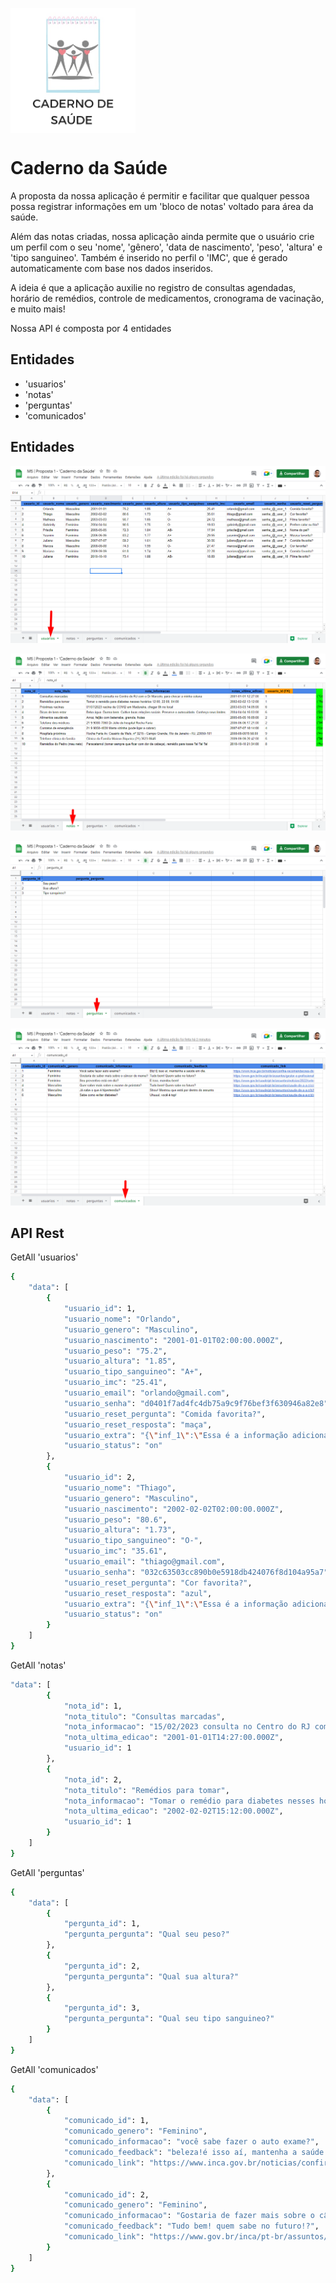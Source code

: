 
<a href="url"><img src="https://raw.githubusercontent.com/Opseua/M5-GRU_FINAL_Case-2-Site-do-Meu-app/BRANCH_Orlando/src/views/login/logo_circulo.jpg" align="center" height="200" width="200" ></a>



# Caderno da Saúde

A proposta da nossa aplicação é permitir e facilitar que qualquer pessoa possa registrar informações em um 'bloco de notas' voltado para área da saúde.

Além das notas criadas, nossa aplicação ainda permite que o usuário crie um perfil com o seu 'nome', 'gênero', 'data de nascimento', 'peso', 'altura' e 'tipo sanguineo'. Também é inserido no perfil o 'IMC', que é gerado automaticamente com base nos dados inseridos.

A ideia é que a aplicação auxilie no registro de consultas agendadas, horário de remédios, controle de medicamentos, cronograma de vacinação, e muito mais!

Nossa API é composta por 4 entidades


## Entidades

- 'usuarios'
- 'notas'
- 'perguntas'
- 'comunicados'


## Entidades

![ENTIDADE_USUARIOS](https://raw.githubusercontent.com/Opseua/M5-GRU_FINAL_Case-2-Site-do-Meu-app/BRANCH_Orlando/src/views/login/ENTIDADE_USUARIOS.png)

![ENTIDADE_NOTAS](https://raw.githubusercontent.com/Opseua/M5-GRU_FINAL_Case-2-Site-do-Meu-app/BRANCH_Orlando/src/views/login/ENTIDADE_NOTAS.png)

![ENTIDADE_PERGUNTAS](https://raw.githubusercontent.com/Opseua/M5-GRU_FINAL_Case-2-Site-do-Meu-app/BRANCH_Orlando/src/views/login/ENTIDADE_PERGUNTAS.png)

![ENTIDADE_COMUNICADOS](https://raw.githubusercontent.com/Opseua/M5-GRU_FINAL_Case-2-Site-do-Meu-app/BRANCH_Orlando/src/views/login/ENTIDADE_COMUNICADOS.png)


## API Rest

GetAll 'usuarios'

```bash
{
    "data": [
        {
            "usuario_id": 1,
            "usuario_nome": "Orlando",
            "usuario_genero": "Masculino",
            "usuario_nascimento": "2001-01-01T02:00:00.000Z",
            "usuario_peso": "75.2",
            "usuario_altura": "1.85",
            "usuario_tipo_sanguineo": "A+",
            "usuario_imc": "25.41",
            "usuario_email": "orlando@gmail.com",
            "usuario_senha": "d0401f7ad4fc4db75a9c9f76bef3f630946a82e8",
            "usuario_reset_pergunta": "Comida favorita?",
            "usuario_reset_resposta": "maça",
            "usuario_extra": "{\"inf_1\":\"Essa é a informação adicional 1\",\"inf_2\":\"Essa é a informação adicional 2\",\"inf_3\":\"Essa é a informação adicional 3\"}",
            "usuario_status": "on"
        },
        {
            "usuario_id": 2,
            "usuario_nome": "Thiago",
            "usuario_genero": "Masculino",
            "usuario_nascimento": "2002-02-02T02:00:00.000Z",
            "usuario_peso": "80.6",
            "usuario_altura": "1.73",
            "usuario_tipo_sanguineo": "O-",
            "usuario_imc": "35.61",
            "usuario_email": "thiago@gmail.com",
            "usuario_senha": "032c63503cc890b0e5918db424076f8d104a95a7",
            "usuario_reset_pergunta": "Cor favorita?",
            "usuario_reset_resposta": "azul",
            "usuario_extra": "{\"inf_1\":\"Essa é a informação adicional 1\",\"inf_2\":\"Essa é a informação adicional 2\",\"inf_3\":\"Essa é a informação adicional 3\"}",
            "usuario_status": "on"
        }
    ]
}
```
    

GetAll 'notas'

```bash
"data": [
        {
            "nota_id": 1,
            "nota_titulo": "Consultas marcadas",
            "nota_informacao": "15/02/2023 consulta no Centro do RJ com o Dr Marcelo, para checar a minha coluna",
            "nota_ultima_edicao": "2001-01-01T14:27:00.000Z",
            "usuario_id": 1
        },
        {
            "nota_id": 2,
            "nota_titulo": "Remédios para tomar",
            "nota_informacao": "Tomar o remédio para diabetes nesses horários 12:00, 22:00, 04:00",
            "nota_ultima_edicao": "2002-02-02T15:12:00.000Z",
            "usuario_id": 1
        }
    ]
}
```
        


GetAll 'perguntas'

```bash
{
    "data": [
        {
            "pergunta_id": 1,
            "pergunta_pergunta": "Qual seu peso?"
        },
        {
            "pergunta_id": 2,
            "pergunta_pergunta": "Qual sua altura?"
        },
        {
            "pergunta_id": 3,
            "pergunta_pergunta": "Qual seu tipo sanguineo?"
        }
    ]
}
```




GetAll 'comunicados'

```bash
{
    "data": [
        {
            "comunicado_id": 1,
            "comunicado_genero": "Feminino",
            "comunicado_informacao": "você sabe fazer o auto exame?",
            "comunicado_feedback": "beleza!é isso aí, mantenha a saúde em dia!",
            "comunicado_link": "https://www.inca.gov.br/noticias/confira-recomendacoes-do-ministerio-da-saude-para-o-rastreamento-do-cancer-de-mama"
        },
        {
            "comunicado_id": 2,
            "comunicado_genero": "Feminino",
            "comunicado_informacao": "Gostaria de fazer mais sobre o câncer de mama",
            "comunicado_feedback": "Tudo bem! quem sabe no futuro!?",
            "comunicado_link": "https://www.gov.br/inca/pt-br/assuntos/gestor-e-profissional-de-saude/controle-do-cancer-de-mama/dados-e-numeros/mamografias-no-sus"
        }
    ]
}
```
